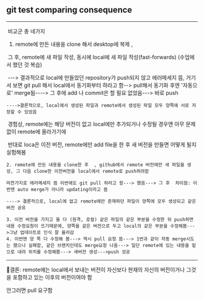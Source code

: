 ## git test comparing consequence

----

​	비교군 총 네가지

1. remote에 만든 내용을 clone 해서 desktop에 복제 ,

​	그 후, remote에 새 파일 작성, 동시에 local에 새 파일 작성(fast-forwards) (수업에서 했던 것 복습)

​	---> 결과적으로 local에 만들었던 repository가 push되지 않고 에러메세지 뜸, 거기서 보면 git pull 해서 local에서 동기화부터 하라고 	함--> pull해서 동기화 후엔 '자동으로' merge됨----> 그 후에 add 나 commit은 할 필요 없었음---> 바로 push

 	---->결론적으로, local에서 생성된 파일과 remote에서 생성된 파일 모두 양쪽에 서로 저장할 수 있었음

​	경험상, remote에는 해당 버전이 없고 local에만 추가되거나 수정될 경우엔 아무 문제 없이 remote에 올라가기에

​	반대로 loca은 이전 버전, remote에만 add file을 한 후 새 버전을 만들면 어떻게 될지 실험해봄  

 	2. remote에 만든 내용을 clone한 후  , github에서 remote 버전에만 새 파일을 생성, 그 다음 clone한 이전버전을 local에서 remote로 push하려함

  	마찬가지로 에러메세지 뜸 이번에도 git pull 하라고 함---> 했음---> 그 후  차이점: 이번엔 auto merge가 아니라 updating이라고 뜸

 	----> 결론적으로, local에 없고 remote에만 존재하던 파일이 양쪽에 모두 생성되고 같은 버전 공유

 	3. 이전 버전을 가지고 둘 다 (원격, 로컬) 같은 파일의 같은 부분을 수정한 뒤 push하면 내용 수정요청이 뜨기때문에, 양쪽을 같은 버전으로 두고 local의 같은 부분을 수정해봄--->그냥 업데이트로 인식 잘 올라감
 	4. 이번엔 양 쪽 다 수정해 봄---> 역시 pull 요청 뜸---> 1번과 같이 자동 merge시도는 했으나 실패함, 같은 브랜치인데도 merge요청 나옴---> 일단 remote에 있는 내용을 밑으로 내려 위치를 수정해봄---> 새버전 생성--->push 성공

---

🧩결론: remote에는 local에서 보내는 버전이 자신보다 현재의 자신의 버전이거나 그것을 포함하고 있는 이후의 버전이여야 함 

안그러면 pull 요구함

